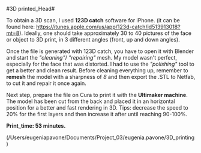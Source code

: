 #3D printed_Head#

To obtain a 3D scan, I used **123D catch** software for iPhone. (it can be found here: https://itunes.apple.com/us/app/123d-catch/id513913018?mt=8). Ideally, one should take approximately 30 to 40 pictures of the face or object to 3D print, in 3 different angles (front, up and down angles). 

Once the file is generated with 123D catch, you have to open it with Blender and start the *"cleaning"*/ *"repairing"* mesh. My model wasn't perfect, especially for the face that was distorted. I had to use the *"polishing"* tool to get a better and clean result. Before cleaning everything up, remember to **remesh** the model with a sharpness of *8* and then export the .STL to Netfab, to cut it and repair it once again. 

Next step, prepare the file on Cura to print it with the **Ultimaker machine**. The model has been cut from the back and placed it in an horizontal position for a better and fast rendering in 3D. Tips: decrease the speed to 20% for the first layers and then increase it after until reaching 90-100%. 

**Print_time: 53 minutes.** 

(/Users/eugeniapavone/Documents/Project_03/eugenia.pavone/3D_printing)

